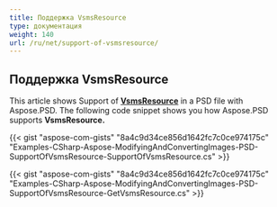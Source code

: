 ```yaml
---
title: Поддержка VsmsResource
type: документация
weight: 140
url: /ru/net/support-of-vsmsresource/
---
```


## **Поддержка VsmsResource**
This article shows Support of [**VsmsResource**](https://reference.aspose.com/psd/net/aspose.psd.fileformats.psd.layers.layerresources/vsmsresource) in a PSD file with Aspose.PSD. The following code snippet shows you how Aspose.PSD supports **VsmsResource.** 

{{< gist "aspose-com-gists" "8a4c9d34ce856d1642fc7c0ce974175c" "Examples-CSharp-Aspose-ModifyingAndConvertingImages-PSD-SupportOfVsmsResource-SupportOfVsmsResource.cs" >}}

{{< gist "aspose-com-gists" "8a4c9d34ce856d1642fc7c0ce974175c" "Examples-CSharp-Aspose-ModifyingAndConvertingImages-PSD-SupportOfVsmsResource-GetVsmsResource.cs" >}}
